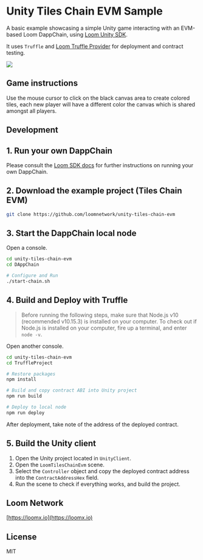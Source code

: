# Unity Tiles Chain EVM  Sample

A basic example showcasing a simple Unity game interacting with an EVM-based Loom DappChain, using [Loom Unity SDK](https://github.com/loomnetwork/unity3d-sdk).

It uses `Truffle` and [Loom Truffle Provider](https://github.com/loomnetwork/loom-truffle-provider) for deployment and contract testing.

![](https://camo.githubusercontent.com/9d49b0ce78d692e69d1dd571bc8d1aafe5b806a8/68747470733a2f2f647a776f6e73656d72697368372e636c6f756466726f6e742e6e65742f6974656d732f315232363044327030713370304d33693232304a2f53637265656e2532305265636f7264696e67253230323031382d30352d3232253230617425323031302e3233253230414d2e6769663f763d3961353539316139)


Game instructions
----

Use the mouse cursor to click on the black canvas area to create colored tiles, each new player will have a different color the canvas which is shared amongst all players.

Development
----

## 1. Run your own DappChain

Please consult the [Loom SDK docs](https://loomx.io/developers/en/basic-install-all.html) for further instructions on running your own DappChain.

## 2. Download the example project (Tiles Chain EVM)

```bash
git clone https://github.com/loomnetwork/unity-tiles-chain-evm
```

## 3. Start the DappChain local node

Open a console.

```bash
cd unity-tiles-chain-evm
cd DAppChain

# Configure and Run
./start-chain.sh
```

## 4. Build and Deploy with Truffle

> Before running the following steps, make sure that Node.js v10 (recommended v10.15.3) is installed on your computer. To check out if Node.js is installed on your computer, fire up a terminal, and enter `node -v`.

Open another console.

```bash
cd unity-tiles-chain-evm
cd TruffleProject

# Restore packages
npm install

# Build and copy contract ABI into Unity project
npm run build

# Deploy to local node
npm run deploy
```

After deployment, take note of the address of the deployed contract.

## 5. Build the Unity client

1. Open the Unity project located in `UnityClient`.
2. Open the `LoomTilesChainEvm` scene.
3. Select the `Controller` object and copy the deployed contract address into the `ContractAddressHex` field.
4. Run the scene to check if everything works, and build the project.

Loom Network
----
[https://loomx.io](https://loomx.io)


License
----

MIT
